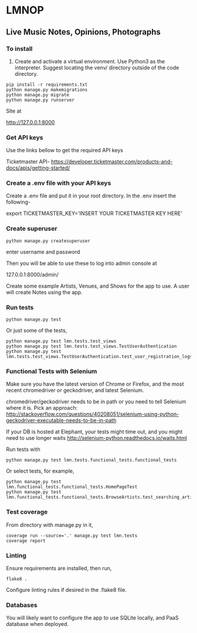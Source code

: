 # LMNOP

## Live Music Notes, Opinions, Photographs


### To install

1. Create and activate a virtual environment. Use Python3 as the interpreter. Suggest locating the venv/ directory outside of the code directory.

```
pip install -r requirements.txt
python manage.py makemigrations
python manage.py migrate
python manage.py runserver
```

Site at

http://127.0.0.1:8000


### Get API keys
Use the links bellow to get the required API keys

Ticketmaster API- https://developer.ticketmaster.com/products-and-docs/apis/getting-started/


### Create a .env file with your API keys
Create a .env file and put it in your root directory.
In the .env insert the following-

export TICKETMASTER_KEY='INSERT YOUR TICKETMASTER KEY HERE'


### Create superuser

```
python manage.py createsuperuser
```

enter username and password

Then you will be able to use these to log into admin console at

127.0.0.1:8000/admin/

Create some example Artists, Venues, and Shows for the app to use. A user will create Notes using the app. 

### Run tests


```
python manage.py test
```

Or just some of the tests,

```
python manage.py test lmn.tests.test_views
python manage.py test lmn.tests.test_views.TestUserAuthentication
python manage.py test lmn.tests.test_views.TestUserAuthentication.test_user_registration_logs_user_in
```


### Functional Tests with Selenium

Make sure you have the latest version of Chrome or Firefox, and the most recent chromedriver or geckodriver, and latest Selenium.

chromedriver/geckodriver needs to be in path or you need to tell Selenium where it is. Pick an approach: http://stackoverflow.com/questions/40208051/selenium-using-python-geckodriver-executable-needs-to-be-in-path

If your DB is hosted at Elephant, your tests might time out, and you might need to use longer waits http://selenium-python.readthedocs.io/waits.html

Run tests with

```
python manage.py test lmn.tests.functional_tests.functional_tests
```

Or select tests, for example,
```
python manage.py test lmn.functional_tests.functional_tests.HomePageTest
python manage.py test lmn.functional_tests.functional_tests.BrowseArtists.test_searching_artists
```


### Test coverage

From directory with manage.py in it,

```
coverage run --source='.' manage.py test lmn.tests
coverage report
```

### Linting

Ensure requirements are installed, then run,

```
flake8 .
```

Configure linting rules if desired in the .flake8 file. 

### Databases

You will likely want to configure the app to use SQLite locally, and PaaS database when deployed.  
